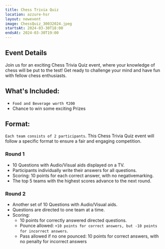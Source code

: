 ```yaml
---
title: Chess Trivia Quiz
location: azzure-hsr
layout: newevent
image: ChessQuiz_30032024.jpeg
startsAt: 2024-03-30T18:00
endsAt: 2024-03-30T19:00
---
```

## Event Details 

Join us for an exciting Chess Trivia Quiz event, where your knowledge of chess
will be put to the test! Get ready to challenge your mind and have fun with
fellow chess enthusiasts.

## What's Included:
- `Food and Beverage worth ₹200`
- Chance to win some exciting Prizes


## Format:

`Each team consists of 2 participants`. This Chess Trivia Quiz event will follow a specific format to ensure a fair and engaging competition.

### Round 1
- 10 Questions with Audio/Visual aids displayed on a TV.
- Participants individually write their answers for all questions.
- Scoring: 10 points for each correct answer, with no negativemarking.
- The top 5 teams with the highest scores advance to the next round.

### Round 2
- Another set of 10 Questions with Audio/Visual aids.
- Questions are directed to one team at a time.
- Scoring:
  - 10 points for correctly answered directed questions.
  - Pounce allowed: `+10 points for correct answers, but -10 points for incorrect answers`.
  - Pass allowed if no one pounced: 10 points for correct answers, with no
    penalty for incorrect answers